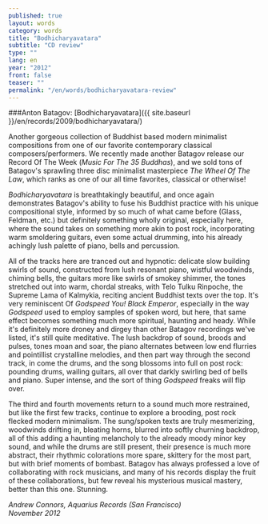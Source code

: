 ```yaml
---
published: true
layout: words
category: words
title: "Bodhicharyavatara"
subtitle: "CD review"
type: ""
lang: en
year: "2012"
front: false
teaser: ""
permalink: "/en/words/bodhicharyavatara-review"
---
```


###Anton Batagov: [Bodhicharyavatara]({{ site.baseurl }}/en/records/2009/bodhicharyavatara/)

Another gorgeous collection of Buddhist based modern minimalist compositions from one of our favorite contemporary classical composers/performers. We recently made another Batagov release our Record Of The Week (_Music For The 35 Buddhas_), and we sold tons of Batagov's sprawling three disc minimalist masterpiece _The Wheel Of The Law_, which ranks as one of our all time favorites, classical or otherwise!

_Bodhicharyavatara_ is breathtakingly beautiful, and once again demonstrates Batagov's ability to fuse his Buddhist practice with his unique compositional style, informed by so much of what came before (Glass, Feldman, etc.) but definitely something wholly original, especially here, where the sound takes on something more akin to post rock, incorporating warm smoldering guitars, even some actual drumming, into his already achingly lush palette of piano, bells and percussion.

All of the tracks here are tranced out and hypnotic: delicate slow building swirls of sound, constructed from lush resonant piano, wistful woodwinds, chiming bells, the guitars more like swirls of smokey shimmer, the tones stretched out into warm, chordal streaks, with Telo Tulku Rinpoche, the Supreme Lama of Kalmykia, reciting ancient Buddhist texts over the top. It's very reminiscent Of _Godspeed You! Black Emperor_, especially in the way _Godspeed_ used to employ samples of spoken word, but here, that same effect becomes something much more spiritual, haunting and heady. While it's definitely more droney and dirgey than other Batagov recordings we've listed, it's still quite meditative. The lush backdrop of sound, broods and pulses, tones moan and soar, the piano alternates between low end flurries and pointillist crystalline melodies, and then part way through the second track, in come the drums, and the song blossoms into full on post rock: pounding drums, wailing guitars, all over that darkly swirling bed of bells and piano. Super intense, and the sort of thing _Godspeed_ freaks will flip over.

The third and fourth movements return to a sound much more restrained, but like the first few tracks, continue to explore a brooding, post rock flecked modern minimalism. The sung/spoken texts are truly mesmerizing, woodwinds drifting in, bleating horns, blurred into softly churning backdrop, all of this adding a haunting melancholy to the already moody minor key sound, and while the drums are still present, their presence is much more abstract, their rhythmic colorations more spare, skittery for the most part, but with brief moments of bombast. Batagov has always professed a love of collaborating with rock musicians, and many of his records display the fruit of these collaborations, but few reveal his mysterious musical mastery, better than this one. Stunning.

_Andrew Connors, Aquarius Records (San Francisco)_  
_November 2012_